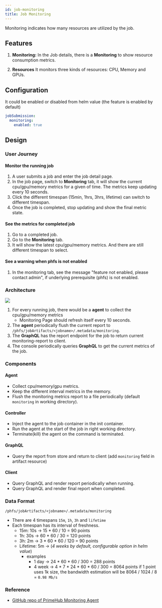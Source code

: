 ```yaml
---
id: job-monitoring
title: Job Monitoring
---
```


Monitoring indicates how many resources are utilized by the job.

## Features

1. **Monitoring:** In the Job details, there is a **Monitoring** to show resource consumption metrics.

2. **Resources** It monitors three kinds of resources: CPU, Memory and GPUs.

## Configuration

It could be enabled or disabled from helm value (the feature is enabled by default)

```yaml
jobSubmission:
  monitoring:
    enabled: true
```

## Design

### User Journey

#### Monitor the running job

1. A user submits a job and enter the job detail page.
2. In the job page, switch to **Monitoring** tab, it will show the current cpu/gpu/memory metrics for a given of time. The metrics keep updating every 10 seconds.
3. Click the different timespan (15min, 1hrs, 3hrs, lifetime) can switch to different timespan.
4. Once the job is completed, stop updating and show the final metric state.

#### See the metrics for completed job

1. Go to a completed job.
2. Go to the **Monitoring** tab.
3. It will show the latest cpu/gpu/memory metrics. And there are still different timespan to select.

#### See a warning when phfs is not enabled

1. In the monitoring tab, see the message "feature not enabled, please contact admin", if underlying prerequisite (phfs) is not enabled.

### Architecture

![](assets/job-monitoring.png)

1. For every running job, there would be a **agent** to collect the cpu/gpu/memory metrics
   - Monitoring Page should refresh itself every 10 seconds.
2. The **agent** periodically flush the current report to `/phfs/jobArtifacts/<jobname>/.metadata/monitoring`.
3. The **GraphQL** has the report endpoint for the job to return current monitoring-report to client.
4. The console periodically queries **GraphQL** to get the current metrics of the job.

### Components

#### Agent

- Collect cpu/memory/gpu metrics.
- Keep the different interval metrics in the memory.
- Flush the monitoring metrics report to a file periodically (default `monitoring` in working directory).

#### Controller

- Inject the agent to the job container in the init container.
- Run the agent at the start of the job in right working directory.
- Terminate(kill) the agent on the command is terminated.

#### GraphQL

- Query the report from store and return to client (add `monitoring` field in artifact resource)

#### Client

- Query GraphQL and render report periodically when running.
- Query GraphQL and render final report when completed.


### Data Format

`/phfs/jobArtifacts/<jobname>/.metadata/monitoring`

- There are 4 timespans `15m`, `1h`, `3h` and `lifetime`
- Each timespan has its interval of freshness.
    - 15m: 10s → 15 * 60 / 10 = 90 points
    - 1h: 30s → 60 * 60 / 30 = 120 points
    - 3h: 2m → 3 * 60 * 60 / 120 = 90 points
    - Lifetime: 5m → (*4 weeks by default, configurable option in helm value*)
        - examples
            - 1 day → 24 * 60 * 60 / 300 = 288 points
            - 4 week → 4 * 7 * 24 * 60 * 60 / 300 = 8064 points
            if 1 point uses 1k size, the bandwidth estimation will be
            8064 / 1024 / 8 = `0.98 Mb/s`

### Reference

+ [GitHub repo of PrimeHub Monitoring Agent](https://github.com/InfuseAI/primehub-monitoring-agent)
